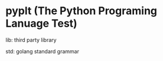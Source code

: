 # pyplt (The Python Programing Lanuage Test)

lib: third party library

std: golang standard grammar
